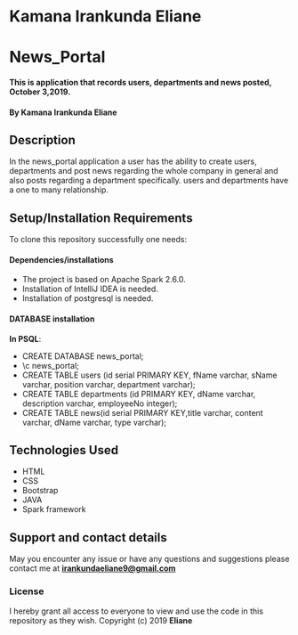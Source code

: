 # Kamana Irankunda Eliane
# News_Portal
#### This is application that records users, departments and news posted, October 3,2019.
#### By **Kamana Irankunda Eliane**
## Description
In the news_portal application a user has the ability to create users, departments and post news regarding the whole company in general and also posts regarding a department specifically. users and departments have a one to many relationship.
## Setup/Installation Requirements
To clone this repository successfully one needs:
#### Dependencies/installations
* The project is based on Apache Spark 2.6.0.
* Installation of IntelliJ IDEA is needed.
* Installation of postgresql is needed.
#### DATABASE installation
**In PSQL**:
* CREATE DATABASE news_portal;
*  \c news_portal;
* CREATE TABLE users (id serial PRIMARY KEY, fName varchar, sName varchar, position varchar, department varchar);
* CREATE TABLE departments (id PRIMARY KEY, dName varchar, description varchar, employeeNo integer);
* CREATE TABLE news(id serial PRIMARY KEY,title varchar, content varchar, dName varchar, type varchar);
## Technologies Used
* HTML
* CSS
* Bootstrap
* JAVA
* Spark framework
## Support and contact details
May you encounter any issue or have any questions and suggestions please contact me at **irankundaeliane9@gmail.com**
### License
I hereby grant all access to everyone to view and use the code in this repository as they wish. 
Copyright (c) 2019 **Eliane**
